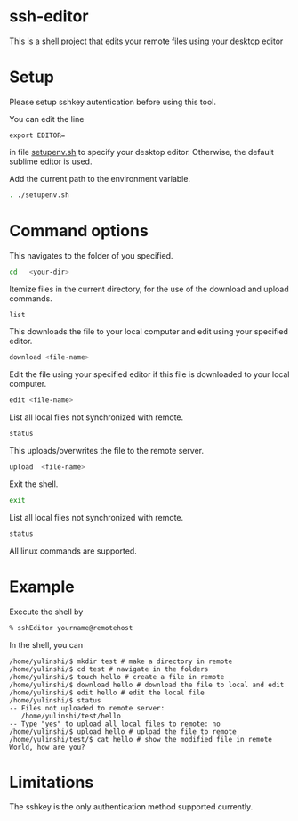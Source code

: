 # ssh-editor
This is a shell project that edits your remote files using your desktop editor

# Setup
Please setup sshkey autentication before using this tool.

You can edit the line
```
export EDITOR=
```
in file [setupenv.sh](setupenv.sh) to specify your desktop editor. Otherwise, the default sublime editor is used. 

Add the current path to the environment variable. 
```sh
. ./setupenv.sh
```

# Command options
This navigates to the folder of you specified.
```sh
cd   <your-dir>  
```

Itemize files in the current directory, for the use of the download and upload commands.
```sh
list
```

This downloads the file to your local computer and edit using your specified editor.
```sh
download <file-name> 
```

Edit the file using your specified editor if this file is downloaded to your local computer.
```sh
edit <file-name> 
```

List all local files not synchronized with remote. 
```sh
status
```

This uploads/overwrites the file to the remote server.
```sh
upload  <file-name> 
```

Exit the shell.
```sh
exit 
```

List all local files not synchronized with remote.
```sh
status
```

All linux commands are supported.

# Example 
Execute the shell by
```sh
% sshEditor yourname@remotehost
```

In the shell, you can
```
/home/yulinshi/$ mkdir test # make a directory in remote
/home/yulinshi/$ cd test # navigate in the folders
/home/yulinshi/$ touch hello # create a file in remote
/home/yulinshi/$ download hello # download the file to local and edit
/home/yulinshi/$ edit hello # edit the local file
/home/yulinshi/$ status
-- Files not uploaded to remote server:
   /home/yulinshi/test/hello
-- Type "yes" to upload all local files to remote: no
/home/yulinshi/$ upload hello # upload the file to remote
/home/yulinshi/test/$ cat hello # show the modified file in remote
World, how are you?
```

# Limitations
The sshkey is the only authentication method supported currently. 
